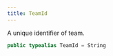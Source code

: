```yaml
---
title: TeamId
---
```


A unique identifier of team.

``` swift
public typealias TeamId = String
```

